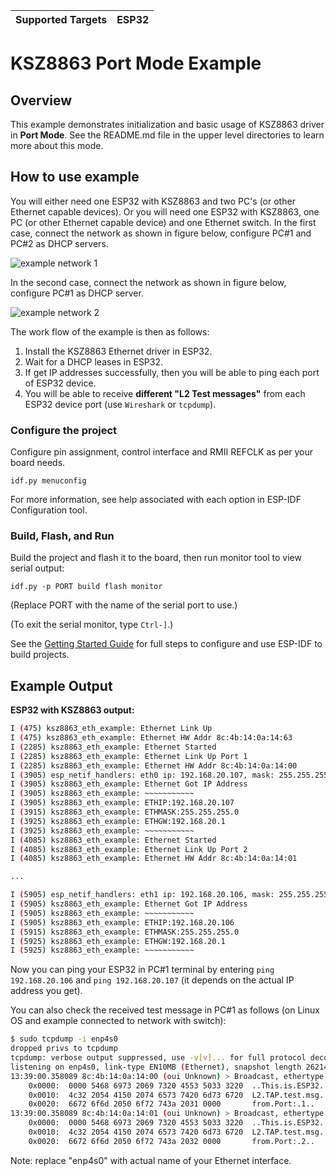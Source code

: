 | Supported Targets | ESP32 |
| ----------------- | ----- |

# KSZ8863 Port Mode Example

## Overview

This example demonstrates initialization and basic usage of KSZ8863 driver in **Port Mode**. See the README.md file in the upper level directories to learn more about this mode.

## How to use example

You will either need one ESP32 with KSZ8863 and two PC's (or other Ethernet capable devices). Or you will need one ESP32 with KSZ8863, one PC (or other Ethernet capable device) and one Ethernet switch. In the first case, connect the network as shown in figure below, configure PC#1 and PC#2 as DHCP servers.

![example network 1](../../docs/example_portmode.png)

In the second case, connect the network as shown in figure below, configure PC#1 as DHCP server.

![example network 2](../../docs/example_portmode_switch.png)

The work flow of the example is then as follows:

1. Install the KSZ8863 Ethernet driver in ESP32.
2. Wait for a DHCP leases in ESP32.
3. If get IP addresses successfully, then you will be able to ping each port of ESP32 device.
4. You will be able to receive **different "L2 Test messages"** from each ESP32 device port (use ``Wireshark`` or ``tcpdump``).

### Configure the project

Configure pin assignment, control interface and RMII REFCLK as per your board needs.

```
idf.py menuconfig
```

For more information, see help associated with each option in ESP-IDF Configuration tool.

### Build, Flash, and Run

Build the project and flash it to the board, then run monitor tool to view serial output:

```
idf.py -p PORT build flash monitor
```

(Replace PORT with the name of the serial port to use.)

(To exit the serial monitor, type ``Ctrl-]``.)

See the [Getting Started Guide](https://docs.espressif.com/projects/esp-idf/en/latest/get-started/index.html) for full steps to configure and use ESP-IDF to build projects.

## Example Output

**ESP32 with KSZ8863 output:**

```bash
I (475) ksz8863_eth_example: Ethernet Link Up
I (475) ksz8863_eth_example: Ethernet HW Addr 8c:4b:14:0a:14:63
I (2285) ksz8863_eth_example: Ethernet Started
I (2285) ksz8863_eth_example: Ethernet Link Up Port 1
I (2285) ksz8863_eth_example: Ethernet HW Addr 8c:4b:14:0a:14:00
I (3905) esp_netif_handlers: eth0 ip: 192.168.20.107, mask: 255.255.255.0, gw: 192.168.20.1
I (3905) ksz8863_eth_example: Ethernet Got IP Address
I (3905) ksz8863_eth_example: ~~~~~~~~~~~
I (3905) ksz8863_eth_example: ETHIP:192.168.20.107
I (3915) ksz8863_eth_example: ETHMASK:255.255.255.0
I (3925) ksz8863_eth_example: ETHGW:192.168.20.1
I (3925) ksz8863_eth_example: ~~~~~~~~~~~
I (4085) ksz8863_eth_example: Ethernet Started
I (4085) ksz8863_eth_example: Ethernet Link Up Port 2
I (4085) ksz8863_eth_example: Ethernet HW Addr 8c:4b:14:0a:14:01

...

I (5905) esp_netif_handlers: eth1 ip: 192.168.20.106, mask: 255.255.255.0, gw: 192.168.20.1
I (5905) ksz8863_eth_example: Ethernet Got IP Address
I (5905) ksz8863_eth_example: ~~~~~~~~~~~
I (5905) ksz8863_eth_example: ETHIP:192.168.20.106
I (5915) ksz8863_eth_example: ETHMASK:255.255.255.0
I (5925) ksz8863_eth_example: ETHGW:192.168.20.1
I (5925) ksz8863_eth_example: ~~~~~~~~~~~
```
Now you can ping your ESP32 in PC#1 terminal by entering `ping 192.168.20.106` and  `ping 192.168.20.107` (it depends on the actual IP address you get).

You can also check the received test message in PC#1 as follows (on Linux OS and example connected to network with switch):

```bash
$ sudo tcpdump -i enp4s0
dropped privs to tcpdump
tcpdump: verbose output suppressed, use -v[v]... for full protocol decode
listening on enp4s0, link-type EN10MB (Ethernet), snapshot length 262144 bytes
13:39:00.358089 8c:4b:14:0a:14:00 (oui Unknown) > Broadcast, ethertype Unknown (0x7000), length 60:
	0x0000:  0000 5468 6973 2069 7320 4553 5033 3220  ..This.is.ESP32.
	0x0010:  4c32 2054 4150 2074 6573 7420 6d73 6720  L2.TAP.test.msg.
	0x0020:  6672 6f6d 2050 6f72 743a 2031 0000       from.Port:.1..
13:39:00.358089 8c:4b:14:0a:14:01 (oui Unknown) > Broadcast, ethertype Unknown (0x7000), length 60:
	0x0000:  0000 5468 6973 2069 7320 4553 5033 3220  ..This.is.ESP32.
	0x0010:  4c32 2054 4150 2074 6573 7420 6d73 6720  L2.TAP.test.msg.
	0x0020:  6672 6f6d 2050 6f72 743a 2032 0000       from.Port:.2..
```
Note: replace "enp4s0" with actual name of your Ethernet interface.
